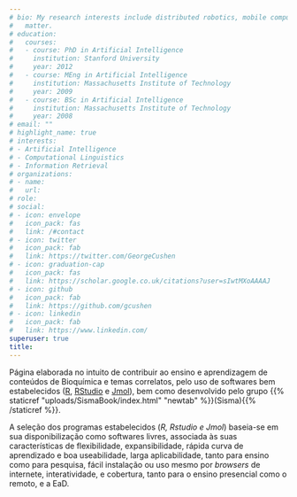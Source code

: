 ```yaml
---
# bio: My research interests include distributed robotics, mobile computing and programmable
#   matter.
# education:
#   courses:
#   - course: PhD in Artificial Intelligence
#     institution: Stanford University
#     year: 2012
#   - course: MEng in Artificial Intelligence
#     institution: Massachusetts Institute of Technology
#     year: 2009
#   - course: BSc in Artificial Intelligence
#     institution: Massachusetts Institute of Technology
#     year: 2008
# email: ""
# highlight_name: true
# interests:
# - Artificial Intelligence
# - Computational Linguistics
# - Information Retrieval
# organizations:
# - name:  
#   url:  
# role:  
# social:
# - icon: envelope
#   icon_pack: fas
#   link: /#contact
# - icon: twitter
#   icon_pack: fab
#   link: https://twitter.com/GeorgeCushen
# - icon: graduation-cap
#   icon_pack: fas
#   link: https://scholar.google.co.uk/citations?user=sIwtMXoAAAAJ
# - icon: github
#   icon_pack: fab
#   link: https://github.com/gcushen
# - icon: linkedin
#   icon_pack: fab
#   link: https://www.linkedin.com/
superuser: true
title: 
---
```


Página elaborada no intuito de contribuir ao ensino e aprendizagem de conteúdos de Bioquímica e temas correlatos, pelo uso de softwares bem estabelecidos ([R](https://cran.r-project.org/), [RStudio](https://www.rstudio.com/) e [Jmol](http://jmol.sourceforge.net/)), bem como desenvolvido pelo grupo {{% staticref "uploads/SismaBook/index.html" "newtab" %}}(Sisma){{% /staticref %}}.
  
  <!---  ![ texto](unifal3.jpg)--->
  
  A seleção dos programas estabelecidos (*R, Rstudio e Jmol*) baseia-se em sua disponibilização como softwares livres, associada às suas características de flexibilidade, expansibilidade, rápida curva de aprendizado e boa useabilidade, larga aplicabilidade, tanto para ensino como para pesquisa, fácil instalação ou uso mesmo por *browsers* de internete, interatividade, e cobertura, tanto para o ensino presencial como o remoto, e a EaD.